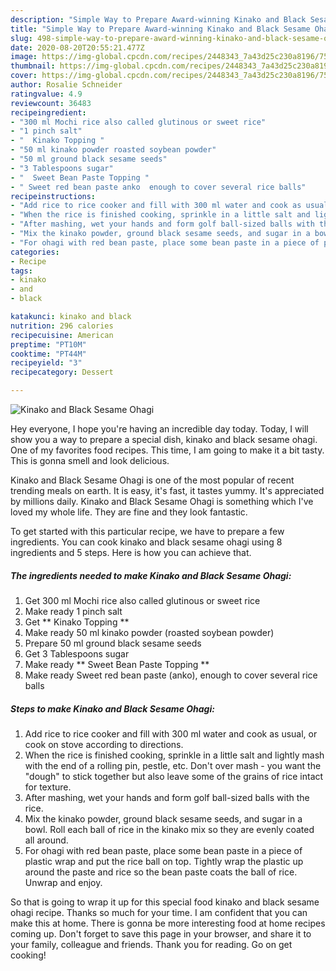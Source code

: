 ```yaml
---
description: "Simple Way to Prepare Award-winning Kinako and Black Sesame Ohagi"
title: "Simple Way to Prepare Award-winning Kinako and Black Sesame Ohagi"
slug: 498-simple-way-to-prepare-award-winning-kinako-and-black-sesame-ohagi
date: 2020-08-20T20:55:21.477Z
image: https://img-global.cpcdn.com/recipes/2448343_7a43d25c230a8196/751x532cq70/kinako-and-black-sesame-ohagi-recipe-main-photo.jpg
thumbnail: https://img-global.cpcdn.com/recipes/2448343_7a43d25c230a8196/751x532cq70/kinako-and-black-sesame-ohagi-recipe-main-photo.jpg
cover: https://img-global.cpcdn.com/recipes/2448343_7a43d25c230a8196/751x532cq70/kinako-and-black-sesame-ohagi-recipe-main-photo.jpg
author: Rosalie Schneider
ratingvalue: 4.9
reviewcount: 36483
recipeingredient:
- "300 ml Mochi rice also called glutinous or sweet rice"
- "1 pinch salt"
- "  Kinako Topping "
- "50 ml kinako powder roasted soybean powder"
- "50 ml ground black sesame seeds"
- "3 Tablespoons sugar"
- "  Sweet Bean Paste Topping "
- " Sweet red bean paste anko  enough to cover several rice balls"
recipeinstructions:
- "Add rice to rice cooker and fill with 300 ml water and cook as usual, or cook on stove according to directions."
- "When the rice is finished cooking, sprinkle in a little salt and lightly mash with the end of a rolling pin, pestle, etc. Don&#39;t over mash - you want the &#34;dough&#34; to stick together but also leave some of the grains of rice intact for texture."
- "After mashing, wet your hands and form golf ball-sized balls with the rice."
- "Mix the kinako powder, ground black sesame seeds, and sugar in a bowl. Roll each ball of rice in the kinako mix so they are evenly coated all around."
- "For ohagi with red bean paste, place some bean paste in a piece of plastic wrap and put the rice ball on top. Tightly wrap the plastic up around the paste and rice so the bean paste coats the ball of rice. Unwrap and enjoy."
categories:
- Recipe
tags:
- kinako
- and
- black

katakunci: kinako and black 
nutrition: 296 calories
recipecuisine: American
preptime: "PT10M"
cooktime: "PT44M"
recipeyield: "3"
recipecategory: Dessert

---
```



![Kinako and Black Sesame Ohagi](https://img-global.cpcdn.com/recipes/2448343_7a43d25c230a8196/751x532cq70/kinako-and-black-sesame-ohagi-recipe-main-photo.jpg)

Hey everyone, I hope you're having an incredible day today. Today, I will show you a way to prepare a special dish, kinako and black sesame ohagi. One of my favorites food recipes. This time, I am going to make it a bit tasty. This is gonna smell and look delicious.

Kinako and Black Sesame Ohagi is one of the most popular of recent trending meals on earth. It is easy, it's fast, it tastes yummy. It's appreciated by millions daily. Kinako and Black Sesame Ohagi is something which I've loved my whole life. They are fine and they look fantastic.




To get started with this particular recipe, we have to prepare a few ingredients. You can cook kinako and black sesame ohagi using 8 ingredients and 5 steps. Here is how you can achieve that.

<!--inarticleads1-->

##### The ingredients needed to make Kinako and Black Sesame Ohagi:

1. Get 300 ml Mochi rice also called glutinous or sweet rice
1. Make ready 1 pinch salt
1. Get  ** Kinako Topping **
1. Make ready 50 ml kinako powder (roasted soybean powder)
1. Prepare 50 ml ground black sesame seeds
1. Get 3 Tablespoons sugar
1. Make ready  ** Sweet Bean Paste Topping **
1. Make ready  Sweet red bean paste (anko),  enough to cover several rice balls




<!--inarticleads2-->

##### Steps to make Kinako and Black Sesame Ohagi:

1. Add rice to rice cooker and fill with 300 ml water and cook as usual, or cook on stove according to directions.
1. When the rice is finished cooking, sprinkle in a little salt and lightly mash with the end of a rolling pin, pestle, etc. Don&#39;t over mash - you want the &#34;dough&#34; to stick together but also leave some of the grains of rice intact for texture.
1. After mashing, wet your hands and form golf ball-sized balls with the rice.
1. Mix the kinako powder, ground black sesame seeds, and sugar in a bowl. Roll each ball of rice in the kinako mix so they are evenly coated all around.
1. For ohagi with red bean paste, place some bean paste in a piece of plastic wrap and put the rice ball on top. Tightly wrap the plastic up around the paste and rice so the bean paste coats the ball of rice. Unwrap and enjoy.




So that is going to wrap it up for this special food kinako and black sesame ohagi recipe. Thanks so much for your time. I am confident that you can make this at home. There is gonna be more interesting food at home recipes coming up. Don't forget to save this page in your browser, and share it to your family, colleague and friends. Thank you for reading. Go on get cooking!
